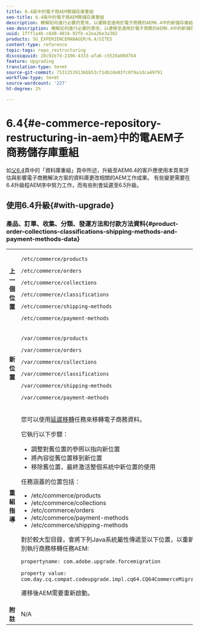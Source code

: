 ```yaml
---
title: 6.4版中的電子商AEM務儲存庫重組
seo-title: 6.4版中的電子商AEM務儲存庫重組
description: 瞭解如何進行必要的更改，以遷移至適用於電子商務的AEM6.4中的新儲存庫結構。
seo-description: 瞭解如何進行必要的更改，以遷移至適用於電子商務的AEM6.4中的新儲存庫結構。
uuid: 1fff1a4b-c8d0-4016-92fb-e2ea26e3a302
products: SG_EXPERIENCEMANAGER/6.4/SITES
content-type: reference
topic-tags: repo_restructuring
discoiquuid: 28c92e7d-2106-4333-afa6-c5528a00d7b4
feature: Upgrading
translation-type: tm+mt
source-git-commit: 75312539136bb53cf1db1de03fc0f9a1dca49791
workflow-type: tm+mt
source-wordcount: '227'
ht-degree: 2%

---
```



# 6.4{#e-commerce-repository-restructuring-in-aem}中的電AEM子商務儲存庫重組

如[父6.4](/help/sites-deploying/repository-restructuring.md)頁中的「資料庫重組」頁中所述，升級至AEM6.4的客戶應使用本頁來評估與影響電子商務解決方案的資料庫更改相關的AEM工作成果。 有些變更需要在6.4升級程AEM序中努力工作，而有些則會延遲至6.5升級。

## 使用6.4升級{#with-upgrade}

### 產品、訂單、收集、分類、發運方法和付款方法資料{#product-order-collections-classifications-shipping-methods-and-payment-methods-data}

<table> 
 <tbody>
  <tr>
   <td><strong>上一個位置</strong></td> 
   <td><p><code>/etc/commerce/products</code></p> <p><code>/etc/commerce/orders</code></p> <p><code>/etc/commerce/collections</code></p> <p><code>/etc/commerce/classifications</code></p> <p><code>/etc/commerce/shipping-methods</code></p> <p><code>/etc/commerce/payment-methods</code></p> </td> 
  </tr>
  <tr>
   <td><strong>新位置</strong></td> 
   <td><p><code>/var/commerce/products</code></p> <p><code>/var/commerce/orders</code></p> <p><code>/var/commerce/collections</code></p> <p><code>/var/commerce/classifications</code></p> <p><code>/var/commerce/shipping-methods</code></p> <p><code>/var/commerce/payment-methods</code></p> </td> 
  </tr>
  <tr>
   <td><strong>重組指導</strong></td> 
   <td><p>您可以使用<a href="/help/sites-deploying/lazy-content-migration.md" target="_blank">延遲移轉</a>任務來移轉電子商務資料。</p> <p>它執行以下步驟：</p> 
    <ul> 
     <li>調整對舊位置的參照以指向新位置</li> 
     <li>將內容從舊位置移到新位置</li> 
     <li>移除舊位置，最終激活整個系統中新位置的使用</li> 
    </ul> <p>任務涵蓋的位置包括：</p> 
    <ul> 
     <li>/etc/commerce/products</li> 
     <li>/etc/commerce/collections<br /> </li> 
     <li>/etc/commerce/orders<br /> </li> 
     <li>/etc/commerce/payment-methods<br /> </li> 
     <li>/etc/commerce/shipping-methods<br /> </li> 
    </ul> <p>對於較大型目錄，會將下列Java系統屬性傳遞至以下位置，以重新命令它個別執行商務移轉任務AEM:</p> <p><code>propertyname: com.adobe.upgrade.forcemigration</code></p> <p><code>property value: com.day.cq.compat.codeupgrade.impl.cq64.CQ64CommerceMigrationTask</code></p> <p>遷移後AEM需要重新啟動。</p> </td> 
  </tr>
  <tr>
   <td><strong>附註</strong></td> 
   <td>N/A<br /> </td> 
  </tr>
 </tbody>
</table>

